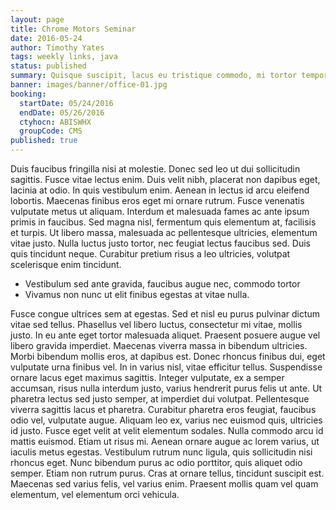 ```yaml
---
layout: page
title: Chrome Motors Seminar
date: 2016-05-24
author: Timothy Yates
tags: weekly links, java
status: published
summary: Quisque suscipit, lacus eu tristique commodo, mi tortor tempor dui.
banner: images/banner/office-01.jpg
booking:
  startDate: 05/24/2016
  endDate: 05/26/2016
  ctyhocn: ABISWHX
  groupCode: CMS
published: true
---
```

Duis faucibus fringilla nisi at molestie. Donec sed leo ut dui sollicitudin sagittis. Fusce vitae lectus enim. Duis velit nibh, placerat non dapibus eget, lacinia at odio. In quis vestibulum enim. Aenean in lectus id arcu eleifend lobortis. Maecenas finibus eros eget mi ornare rutrum. Fusce venenatis vulputate metus ut aliquam. Interdum et malesuada fames ac ante ipsum primis in faucibus. Sed magna nisl, fermentum quis elementum at, facilisis et turpis. Ut libero massa, malesuada ac pellentesque ultricies, elementum vitae justo. Nulla luctus justo tortor, nec feugiat lectus faucibus sed. Duis quis tincidunt neque. Curabitur pretium risus a leo ultricies, volutpat scelerisque enim tincidunt.

* Vestibulum sed ante gravida, faucibus augue nec, commodo tortor
* Vivamus non nunc ut elit finibus egestas at vitae nulla.

Fusce congue ultrices sem at egestas. Sed et nisl eu purus pulvinar dictum vitae sed tellus. Phasellus vel libero luctus, consectetur mi vitae, mollis justo. In eu ante eget tortor malesuada aliquet. Praesent posuere augue vel libero gravida imperdiet. Maecenas viverra massa in bibendum ultricies. Morbi bibendum mollis eros, at dapibus est. Donec rhoncus finibus dui, eget vulputate urna finibus vel. In in varius nisl, vitae efficitur tellus. Suspendisse ornare lacus eget maximus sagittis. Integer vulputate, ex a semper accumsan, risus nulla interdum justo, varius hendrerit purus felis ut ante. Ut pharetra lectus sed justo semper, at imperdiet dui volutpat. Pellentesque viverra sagittis lacus et pharetra. Curabitur pharetra eros feugiat, faucibus odio vel, vulputate augue.
Aliquam leo ex, varius nec euismod quis, ultricies id justo. Fusce eget velit at velit elementum sodales. Nulla commodo arcu id mattis euismod. Etiam ut risus mi. Aenean ornare augue ac lorem varius, ut iaculis metus egestas. Vestibulum rutrum nunc ligula, quis sollicitudin nisi rhoncus eget. Nunc bibendum purus ac odio porttitor, quis aliquet odio semper. Etiam non rutrum purus. Cras at ornare tellus, tincidunt suscipit est. Maecenas sed varius felis, vel varius enim. Praesent mollis quam vel quam elementum, vel elementum orci vehicula.
